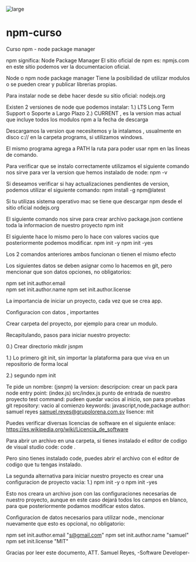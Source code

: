 ![large](https://user-images.githubusercontent.com/51006648/195677745-4b3016e5-3182-4271-a467-c5194ff14bba.png)


# npm-curso
Curso npm - node package manager



npm significa: Node Package Manager
El sitio oficial de npm es: npmjs.com 
en este sitio podemos ver la documentacion oficial.



Node o npm node package manager
Tiene la posibilidad de utilizar modulos
o se pueden crear  y publicar librerias propias.



Para instalar node se debe hacer desde su sitio oficial:
nodejs.org



Existen 2 versiones de node que podemos instalar:
1.) LTS Long Term Support o Soporte a Largo Plazo
2.) CURRENT , es la version mas actual que incluye todos los modulos npm a la fecha de descarga



Descargamos la version que necesitemos
y la intalamos , usualmente en disco c://
en la carpeta programs, si utilizamos windows.



El mismo programa agrega a PATH la ruta
para poder usar npm en las lineas de comando.



Para verificar que se instalo correctamente utilizamos el siguiente comando 
nos sirve para ver la version que hemos instalado de node:
npm -v      



Si deseamos verificar si hay actualizaciones pendientes de version, podemos utilizar el siguiente comando:
npm install -g npm@latest      



Si tu utilizas sistema operativo mac se tiene que descargar npm desde el sitio oficial nodejs.org



El siguiente comando nos sirve para crear archivo package.json 
contiene toda la informacion de nuestro proyecto
npm init      



El siguiente hace lo mismo pero lo hace con valores vacios que posteriormente podemos modificar.
npm init -y
npm init -yes



Los 2 comandos anteriores ambos funcionan o tienen el mismo efecto




Los siguientes datos se deben asignar como lo hacemos en git,
pero mencionar que son datos opciones, no obligatorios:



npm set init.author.email <email>  
npm set init.author.name <name>
npm set init.author.license <MIT>
  
	
	
La importancia de iniciar un proyecto,
cada vez que se crea app.

	
	
Configuracion con datos , importantes

	
	
Crear carpeta del proyecto, por ejemplo para crear un modulo.

	
	

Recapitulando, pasos para iniciar nuestro proyecto:

	
	
0.) Crear directorio
mkdir jsnpm

	
	
1.) Lo primero
git init, sin importar la plataforma
para que viva en un repositorio de forma local

	
	
2.) segundo
	npm init

	
	
Te pide un nombre: (jsnpm)
la version:
descripcion: crear un pack para node
entry point: (index.js)  src/index.js
punto de entrada de nuestro proyecto
test command: pudeen quedar vacios al inicio, son para pruebas
git repository: vacio al comienzo
keywords: javascript,node,package
author: samuel reyes <samuel.reyes@grupolorena.com.sv>
lisence: mit


	
	
Puedes verificar diversas licencias de software en el siguiente enlace:
https://es.wikipedia.org/wiki/Licencia_de_software

	
	
Para abrir un archivo en una carpeta, si tienes
instalado el editor de codigo de visual studio code:
code .

	
	
Pero sino tienes instalado code, puedes abrir el archivo con el editor de
codigo que tu tengas instalado.


	
	

La segunda alternativa para iniciar nuestro proyecto es crear
una configuracion de proyecto vacia:
1.) npm init -y
o npm init -yes

	
	
	
	
Esto nos creara un archivo json con las configuraciones necesarias de nuestro proyecto,
aunque en este caso dejará todos los campos en blanco, para que posteriormente podamos
modificar estos datos.

	
	

Configuracion de datos necesarios para utilizar node., mencionar nuevamente que esto
es opcional, no obligatorio:
  
	
	
npm set init.author.email "s@gmail.com"
npm set init.author.name "samuel"
npm set init.license "MIT"
  
Gracias por leer este documento, ATT. Samuel Reyes, -Software Developer-
